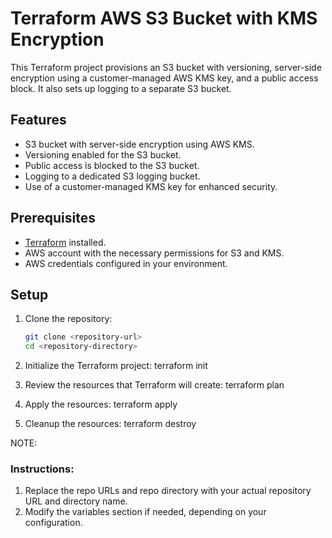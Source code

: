 # Terraform AWS S3 Bucket with KMS Encryption

This Terraform project provisions an S3 bucket with versioning, server-side encryption using a customer-managed AWS KMS key, and a public access block. It also sets up logging to a separate S3 bucket.

## Features
- S3 bucket with server-side encryption using AWS KMS.
- Versioning enabled for the S3 bucket.
- Public access is blocked to the S3 bucket.
- Logging to a dedicated S3 logging bucket.
- Use of a customer-managed KMS key for enhanced security.

## Prerequisites

- [Terraform](https://www.terraform.io/downloads.html) installed.
- AWS account with the necessary permissions for S3 and KMS.
- AWS credentials configured in your environment.

## Setup

1. Clone the repository:
   ```bash
   git clone <repository-url>
   cd <repository-directory>

2.	Initialize the Terraform project:
terraform init

3.	Review the resources that Terraform will create:
terraform plan

4. Apply the resources:
terraform apply

5. Cleanup the resources:
terraform destroy

NOTE:

### Instructions:
1. Replace the repo URLs and repo directory with your actual repository URL and directory name.
2. Modify the variables section if needed, depending on your configuration.
